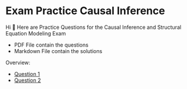 # Exam Practice Causal Inference 
Hi :wave: Here are Practice Questions for the Causal Inference and Structural Equation Modeling Exam

- PDF File contain the questions
- Markdown File contain the solutions

Overview:
- [Question 1](/Question-1/Question-1.pdf)
- [Question 2](/Question-2/Question-2.pdf)
